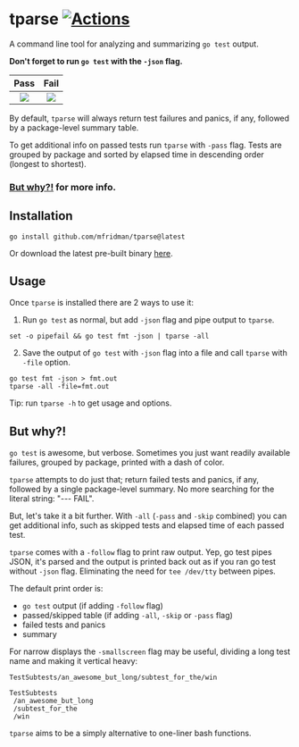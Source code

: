# tparse  [![Actions](https://github.com/mfridman/tparse/workflows/CI/badge.svg)](https://github.com/mfridman/tparse)

A command line tool for analyzing and summarizing `go test` output.

**Don't forget to run `go test` with the `-json` flag.**

Pass            |  Fail
:-------------------------:|:-------------------------:
<img src="https://user-images.githubusercontent.com/6278244/170038081-1ddc5486-7c97-49a3-ac2d-08b502e39bdf.png" />  |  <img src="https://user-images.githubusercontent.com/6278244/170038118-3cecdb30-411c-4534-84b3-0a55db85cb1e.png" />

By default, `tparse` will always return test failures and panics, if any, followed by a package-level summary table.

To get additional info on passed tests run `tparse` with `-pass` flag. Tests are grouped by package and sorted by elapsed time in descending order (longest to shortest).

### [But why?!](#but-why) for more info.

## Installation

    go install github.com/mfridman/tparse@latest

Or download the latest pre-built binary [here](https://github.com/mfridman/tparse/releases/latest).

## Usage

Once `tparse` is installed there are 2 ways to use it:

1. Run `go test` as normal, but add `-json` flag and pipe output to `tparse`.

```
set -o pipefail && go test fmt -json | tparse -all
```

2. Save the output of `go test` with `-json` flag into a file and call `tparse` with `-file` option.

```
go test fmt -json > fmt.out
tparse -all -file=fmt.out
```

Tip: run `tparse -h` to get usage and options.

## But why?!

`go test` is awesome, but verbose. Sometimes you just want readily available failures, grouped by package, printed with a dash of color.

`tparse` attempts to do just that; return failed tests and panics, if any, followed by a single package-level summary. No more searching for the literal string: "--- FAIL".

But, let's take it a bit further. With `-all` (`-pass` and `-skip` combined) you can get additional info, such as skipped tests and elapsed time of each passed test.

`tparse` comes with a `-follow` flag to print raw output. Yep, go test pipes JSON, it's parsed and the output is printed back out as if you ran go test without `-json` flag. Eliminating the need for `tee /dev/tty` between pipes.

The default print order is:
- `go test` output (if adding `-follow` flag)
- passed/skipped table (if adding `-all`, `-skip` or `-pass` flag)
- failed tests and panics
- summary

For narrow displays the `-smallscreen` flag may be useful, dividing a long test name and making it vertical heavy:

```
TestSubtests/an_awesome_but_long/subtest_for_the/win

TestSubtests
 /an_awesome_but_long
 /subtest_for_the
 /win
 ```

`tparse` aims to be a simply alternative to one-liner bash functions.
